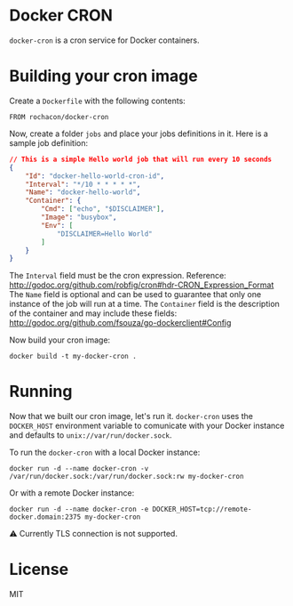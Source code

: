 # Docker CRON

`docker-cron` is a cron service for Docker containers.

# Building your cron image

Create a `Dockerfile` with the following contents:


```
FROM rochacon/docker-cron
```


Now, create a folder `jobs` and place your jobs definitions in it. Here is a sample job definition:


```json
// This is a simple Hello world job that will run every 10 seconds
{
    "Id": "docker-hello-world-cron-id",
    "Interval": "*/10 * * * * *",
    "Name": "docker-hello-world",
    "Container": {
        "Cmd": ["echo", "$DISCLAIMER"],
        "Image": "busybox",
        "Env": [
            "DISCLAIMER=Hello World"
        ]
    }
}
```


The `Interval` field must be the cron expression. Reference: http://godoc.org/github.com/robfig/cron#hdr-CRON_Expression_Format
The `Name` field is optional and can be used to guarantee that only one instance of the job will run at a time.
The `Container` field is the description of the container and may include these fields: http://godoc.org/github.com/fsouza/go-dockerclient#Config

Now build your cron image:


```
docker build -t my-docker-cron .
```


# Running

Now that we built our cron image, let's run it. `docker-cron` uses the `DOCKER_HOST` environment variable to comunicate with your Docker instance and defaults to `unix://var/run/docker.sock`.

To run the `docker-cron` with a local Docker instance:


```
docker run -d --name docker-cron -v /var/run/docker.sock:/var/run/docker.sock:rw my-docker-cron
```


Or with a remote Docker instance:


```
docker run -d --name docker-cron -e DOCKER_HOST=tcp://remote-docker.domain:2375 my-docker-cron
```


:warning: Currently TLS connection is not supported.



# License

MIT
